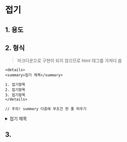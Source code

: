 # 접기
> 

## 1. 용도

## 2. 형식
> 마크다운으로 구현이 되지 않으므로 html 태그를 가져다 씀
```
<details>
<summary>접기 제목</summary>

1. 접기항목
2. 접기항목
3. 접기항목
</details>

// 주의! summary 다음에 무조건 한 줄 띄우기
```

<details>
<summary>접기 제목</summary>

1. 접기항목
2. 접기항목
3. 접기항목
</details>

## 3. 